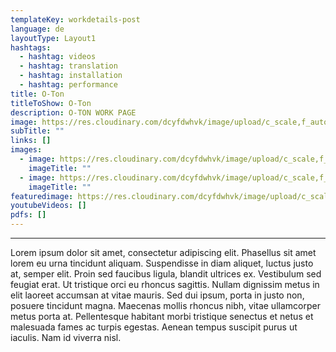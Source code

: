```yaml
---
templateKey: workdetails-post
language: de
layoutType: Layout1
hashtags:
  - hashtag: videos
  - hashtag: translation
  - hashtag: installation
  - hashtag: performance
title: O-Ton
titleToShow: O-Ton
description: O-TON WORK PAGE
image: https://res.cloudinary.com/dcyfdwhvk/image/upload/c_scale,f_auto,q_100,w_2400/v1628760237/O-TON_im_blackegg_PollyFaber_Kulturnacht_HGW_14_09_2012_8_hq4cyh.jpg
subTitle: ""
links: []
images:
  - image: https://res.cloudinary.com/dcyfdwhvk/image/upload/c_scale,f_auto,q_100,w_2400/v1628760237/O-TON_im_blackegg_PollyFaber_Kulturnacht_HGW_14_09_2012_8_hq4cyh.jpg
    imageTitle: ""
  - image: https://res.cloudinary.com/dcyfdwhvk/image/upload/c_scale,f_auto,q_100,w_2400/v1628760265/PA206665_fna2an.jpg
    imageTitle: ""
featuredimage: https://res.cloudinary.com/dcyfdwhvk/image/upload/c_scale,f_auto,q_100,w_2400/v1628759905/O-TON_im_blackegg_PollyFaber_Kulturnacht_HGW_14_09_2012_1_ceybfe.jpg
youtubeVideos: []
pdfs: []
---
```



- - -

Lorem ipsum dolor sit amet, consectetur adipiscing elit. Phasellus sit amet lorem eu urna tincidunt aliquam. Suspendisse in diam aliquet, luctus justo at, semper elit. Proin sed faucibus ligula, blandit ultrices ex. Vestibulum sed feugiat erat. Ut tristique orci eu rhoncus sagittis. Nullam dignissim metus in elit laoreet accumsan at vitae mauris. Sed dui ipsum, porta in justo non, posuere tincidunt magna. Maecenas mollis rhoncus nibh, vitae ullamcorper metus porta at. Pellentesque habitant morbi tristique senectus et netus et malesuada fames ac turpis egestas. Aenean tempus suscipit purus ut iaculis. Nam id viverra nisl.